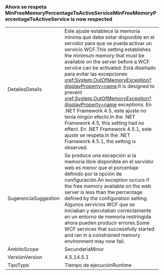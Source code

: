 ### <a name="minfreememorypercentagetoactiveservice-is-now-respected"></a><span data-ttu-id="398ad-101">Ahora se respeta MinFreeMemoryPercentageToActiveService</span><span class="sxs-lookup"><span data-stu-id="398ad-101">MinFreeMemoryPercentageToActiveService is now respected</span></span>

|   |   |
|---|---|
|<span data-ttu-id="398ad-102">Detalles</span><span class="sxs-lookup"><span data-stu-id="398ad-102">Details</span></span>|<span data-ttu-id="398ad-103">Este ajuste establece la memoria mínima que debe estar disponible en el servidor para que se pueda activar un servicio WCF.</span><span class="sxs-lookup"><span data-stu-id="398ad-103">This setting establishes the minimum memory that must be available on the server before a WCF service can be activated.</span></span> <span data-ttu-id="398ad-104">Está diseñado para evitar las excepciones <xref:System.OutOfMemoryException?displayProperty=name>.</span><span class="sxs-lookup"><span data-stu-id="398ad-104">It is designed to prevent <xref:System.OutOfMemoryException?displayProperty=name> exceptions.</span></span> <span data-ttu-id="398ad-105">En .NET Framework 4.5, este ajuste no tenía ningún efecto.</span><span class="sxs-lookup"><span data-stu-id="398ad-105">In the .NET Framework 4.5, this setting had no effect.</span></span> <span data-ttu-id="398ad-106">En .NET Framework 4.5.1, este ajuste se respeta.</span><span class="sxs-lookup"><span data-stu-id="398ad-106">In the .NET Framework 4.5.1, the setting is observed.</span></span>|
|<span data-ttu-id="398ad-107">Sugerencia</span><span class="sxs-lookup"><span data-stu-id="398ad-107">Suggestion</span></span>|<span data-ttu-id="398ad-108">Se produce una excepción si la memoria libre disponible en el servidor web es menor que el porcentaje definido por la opción de configuración.</span><span class="sxs-lookup"><span data-stu-id="398ad-108">An exception occurs if the free memory available on the web server is less than the percentage defined by the configuration setting.</span></span> <span data-ttu-id="398ad-109">Algunos servicios WCF que se iniciaban y ejecutaban correctamente en un entorno de memoria restringida ahora pueden producir errores.</span><span class="sxs-lookup"><span data-stu-id="398ad-109">Some WCF services that successfully started and ran in a constrained memory environment may now fail.</span></span>|
|<span data-ttu-id="398ad-110">Ámbito</span><span class="sxs-lookup"><span data-stu-id="398ad-110">Scope</span></span>|<span data-ttu-id="398ad-111">Secundaria</span><span class="sxs-lookup"><span data-stu-id="398ad-111">Minor</span></span>|
|<span data-ttu-id="398ad-112">Versión</span><span class="sxs-lookup"><span data-stu-id="398ad-112">Version</span></span>|<span data-ttu-id="398ad-113">4.5.1</span><span class="sxs-lookup"><span data-stu-id="398ad-113">4.5.1</span></span>|
|<span data-ttu-id="398ad-114">Tipo</span><span class="sxs-lookup"><span data-stu-id="398ad-114">Type</span></span>|<span data-ttu-id="398ad-115">Tiempo de ejecución</span><span class="sxs-lookup"><span data-stu-id="398ad-115">Runtime</span></span>|

